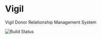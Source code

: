 # Vigil
Vigil Donor Relationship Management System

![Build Status](https://drovani.visualstudio.com/DefaultCollection/_apis/public/build/definitions/72ac6f8b-16c8-4e4b-a0aa-6bd1cf329e82/1/badge)
